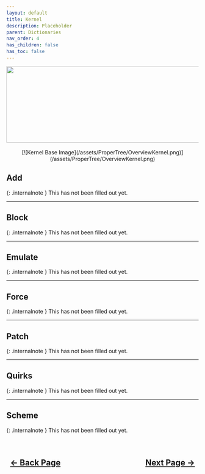 ```yaml
---
layout: default
title: Kernel
description: Placeholder
parent: Dictionaries
nav_order: 4
has_children: false
has_toc: false
---
```


<style>
  .navigation-container {
    display: flex;
    justify-content: space-between;
    align-items: center;
    width: 100%;
  }
  
  .nav-button {
    margin: 10px;
  }
</style>

<p align="center">
  <img width="650" height="200" src="../../../assets/Headers/Header-OpenCore-Kernel.png">
</p>

<div style="text-align: center;" markdown="1">
[![Kernel Base Image](/assets/ProperTree/OverviewKernel.png)](/assets/ProperTree/OverviewKernel.png)
</div>

## **Add**

{: .internalnote }
This has not been filled out yet.

<hr>

## **Block**

{: .internalnote }
This has not been filled out yet.

<hr>

## **Emulate**

{: .internalnote }
This has not been filled out yet.

<hr>

## **Force**

{: .internalnote }
This has not been filled out yet.

<hr>

## **Patch**

{: .internalnote }
This has not been filled out yet.

<hr>

## **Quirks**

{: .internalnote }
This has not been filled out yet.

<hr>

## **Scheme**

{: .internalnote }
This has not been filled out yet.

<h2 align="center">
  <br>
  <div class="navigation-container">
    <a class="nav-button" href="../03-DevProps/">&larr; Back Page</a>
    <a class="nav-button" href="../05-Misc/">Next Page &rarr;</a>
  </div>
  <br>
</h2>
